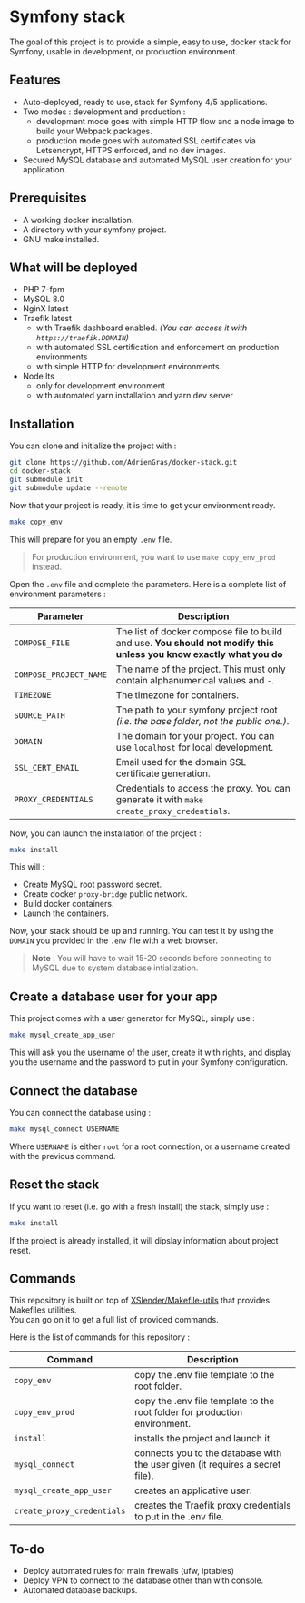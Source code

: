 # Symfony stack

The goal of this project is to provide a simple, easy to use, docker stack for Symfony, usable in development, or production
environment.

## Features
* Auto-deployed, ready to use, stack for Symfony 4/5 applications.
* Two modes : development and production :
    * development mode goes with simple HTTP flow and a node image to build your Webpack packages.
    * production mode goes with automated SSL certificates via Letsencrypt, HTTPS enforced, and no dev images.
* Secured MySQL database and automated MySQL user creation for your application.

## Prerequisites
* A working docker installation.
* A directory with your symfony project.
* GNU make installed.

## What will be deployed
* PHP 7-fpm
* MySQL 8.0
* NginX latest
* Traefik latest
    * with Traefik dashboard enabled. *(You can access it with `https://traefik.DOMAIN`)*
    * with automated SSL certification and enforcement on production environments
    * with simple HTTP for development environments.
* Node lts
    * only for development environment
    * with automated yarn installation and yarn dev server

## Installation
You can clone and initialize the project with :
```bash
git clone https://github.com/AdrienGras/docker-stack.git
cd docker-stack
git submodule init
git submodule update --remote
```

Now that your project is ready, it is time to get your environment ready.

```bash
make copy_env
```

This will prepare for you an empty `.env` file.

> For production environment, you want to use `make copy_env_prod` instead.

Open the `.env` file and complete the parameters. Here is a complete list of environment parameters :

| Parameter | Description |
|-----------|-------------|
| `COMPOSE_FILE` | The list of docker compose file to build and use. **You should not modify this unless you know exactly what you do** |
| `COMPOSE_PROJECT_NAME` | The name of the project. This must only contain alphanumerical values and `-`. |
| `TIMEZONE` | The timezone for containers. |
| `SOURCE_PATH` | The path to your symfony project root *(i.e. the base folder, not the public one.)*. |
| `DOMAIN` | The domain for your project. You can use `localhost` for local development. |
| `SSL_CERT_EMAIL` | Email used for the domain SSL certificate generation. |
| `PROXY_CREDENTIALS` | Credentials to access the proxy. You can generate it with `make create_proxy_credentials`. |

Now, you can launch the installation of the project :

```bash
make install
```

This will :
* Create MySQL root password secret.
* Create docker `proxy-bridge` public network.
* Build docker containers.
* Launch the containers.

Now, your stack should be up and running. You can test it by using the `DOMAIN` you provided in the `.env` file with a web browser.

> **Note** : You will have to wait 15-20 seconds before connecting to MySQL due to system database intialization.

## Create a database user for your app
This project comes with a user generator for MySQL, simply use :

```bash
make mysql_create_app_user
```

This will ask you the username of the user, create it with rights, and display you the username and the password to put in your Symfony configuration.

## Connect the database
You can connect the database using :

```bash
make mysql_connect USERNAME
```
Where `USERNAME` is either `root` for a root connection, or a username created with the previous command.

## Reset the stack
If you want to reset (i.e. go with a fresh install) the stack, simply use :

```bash
make install
```
If the project is already installed, it will dipslay information about project reset.

## Commands
This repository is built on top of [XSlender/Makefile-utils](https://github.com/XSlender/makefile-utils) that provides Makefiles utilities.  
You can go on it to get a full list of provided commands.

Here is the list of commands for this repository :

| Command | Description |
|---------|-------------|
| `copy_env`                      | copy the .env file template to the root folder. |
| `copy_env_prod`                 | copy the .env file template to the root folder for production environment. |
| `install`                       | installs the project and launch it. |
| `mysql_connect`                 | connects you to the database with the user given (it requires a secret file). |
| `mysql_create_app_user`         | creates an applicative user. |
| `create_proxy_credentials`      | creates the Traefik proxy credentials to put in the .env file. |

## To-do
* Deploy automated rules for main firewalls (ufw, iptables)
* Deploy VPN to connect to the database other than with console.
* Automated database backups.
